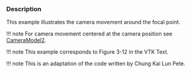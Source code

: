 ### Description
This example illustrates the camera movement around the focal point.

!!! note
    For camera movement centered at the camera position see [CameraModel2](/Python/Visualization/CameraModel2).

!!! note
    This example corresponds  to Figure 3-12 in the VTK Text.

!!! note
    This is an adaptation of the code written by Chung Kai Lun Pete.
